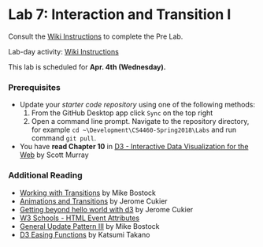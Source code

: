 # Lab 7: Interaction and Transition I
Consult the [Wiki Instructions](https://github.gatech.edu/CS4460-Spring2018/Labs/wiki/Lab-7:-Interaction-&-Transition-1-(Pre-Lab)) to complete the Pre Lab.

Lab-day activity: [Wiki Instructions](https://github.gatech.edu/CS4460-Spring2018/Labs/wiki/Lab-7:-Interaction-&-Transition-1-(Activities))

This lab is scheduled for **Apr. 4th (Wednesday).**

### Prerequisites
* Update your *starter code repository* using one of the following methods:
    1. From the GitHub Desktop app click `Sync` on the top right
    2. Open a command line prompt. Navigate to the repository directory, for example `cd ~\Development\CS4460-Spring2018\Labs` and run command `git pull`.
* You have **read Chapter 10** in [D3 - Interactive Data Visualization for the Web](https://doc.lagout.org/programmation/JavaScript/Interactive%20Data%20Visualization%20for%20the%20Web_%20An%20Introduction%20to%20Designing%20with%20D3%20%5BMurray%202013-04-05%5D.pdf) by Scott Murray

### Additional Reading

* [Working with Transitions](https://bost.ocks.org/mike/transition/) by Mike Bostock
* [Animations and Transitions](http://www.jeromecukier.net/blog/2012/07/16/animations-and-transitions/) by Jerome Cukier
* [Getting beyond hello world with d3](http://www.jeromecukier.net/blog/2013/11/20/getting-beyond-hello-world-with-d3/) by Jerome Cukier
* [W3 Schools - HTML Event Attributes](https://www.w3schools.com/tags/ref_eventattributes.asp)
* [General Update Pattern III](https://bl.ocks.org/mbostock/3808234) by Mike Bostock
* [D3 Easing Functions](http://bl.ocks.org/hunzy/9929724) by Katsumi Takano
